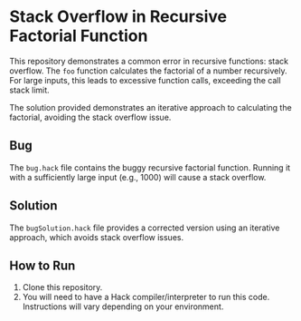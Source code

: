 # Stack Overflow in Recursive Factorial Function

This repository demonstrates a common error in recursive functions: stack overflow. The `foo` function calculates the factorial of a number recursively.  For large inputs, this leads to excessive function calls, exceeding the call stack limit.

The solution provided demonstrates an iterative approach to calculating the factorial, avoiding the stack overflow issue.

## Bug

The `bug.hack` file contains the buggy recursive factorial function. Running it with a sufficiently large input (e.g., 1000) will cause a stack overflow.

## Solution

The `bugSolution.hack` file provides a corrected version using an iterative approach, which avoids stack overflow issues.

## How to Run

1.  Clone this repository.
2.  You will need to have a Hack compiler/interpreter to run this code.  Instructions will vary depending on your environment. 
